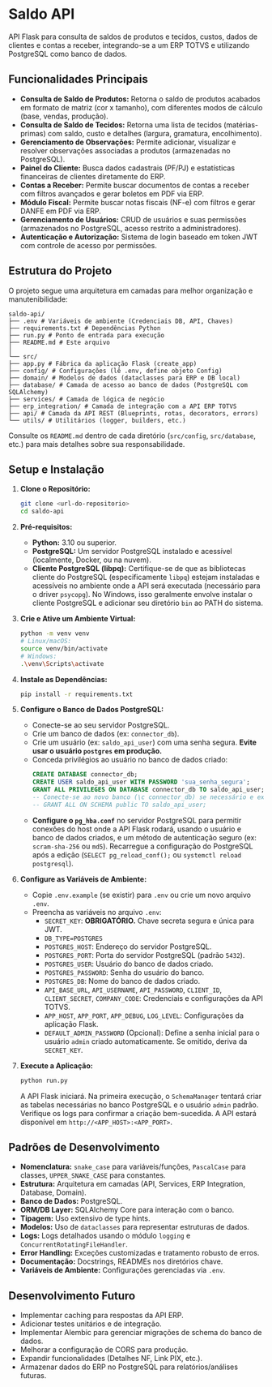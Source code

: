# Saldo API

API Flask para consulta de saldos de produtos e tecidos, custos, dados de clientes e contas a receber, integrando-se a um ERP TOTVS e utilizando PostgreSQL como banco de dados.

## Funcionalidades Principais

*   **Consulta de Saldo de Produtos:** Retorna o saldo de produtos acabados em formato de matriz (cor x tamanho), com diferentes modos de cálculo (base, vendas, produção).
*   **Consulta de Saldo de Tecidos:** Retorna uma lista de tecidos (matérias-primas) com saldo, custo e detalhes (largura, gramatura, encolhimento).
*   **Gerenciamento de Observações:** Permite adicionar, visualizar e resolver observações associadas a produtos (armazenadas no PostgreSQL).
*   **Painel do Cliente:** Busca dados cadastrais (PF/PJ) e estatísticas financeiras de clientes diretamente do ERP.
*   **Contas a Receber:** Permite buscar documentos de contas a receber com filtros avançados e gerar boletos em PDF via ERP.
*   **Módulo Fiscal:** Permite buscar notas fiscais (NF-e) com filtros e gerar DANFE em PDF via ERP.
*   **Gerenciamento de Usuários:** CRUD de usuários e suas permissões (armazenados no PostgreSQL, acesso restrito a administradores).
*   **Autenticação e Autorização:** Sistema de login baseado em token JWT com controle de acesso por permissões.

## Estrutura do Projeto

O projeto segue uma arquitetura em camadas para melhor organização e manutenibilidade:

```
saldo-api/
├── .env # Variáveis de ambiente (Credenciais DB, API, Chaves)
├── requirements.txt # Dependências Python
├── run.py # Ponto de entrada para execução
├── README.md # Este arquivo
│
└── src/
├── app.py # Fábrica da aplicação Flask (create_app)
├── config/ # Configurações (lê .env, define objeto Config)
├── domain/ # Modelos de dados (dataclasses para ERP e DB local)
├── database/ # Camada de acesso ao banco de dados (PostgreSQL com SQLAlchemy)
├── services/ # Camada de lógica de negócio
├── erp_integration/ # Camada de integração com a API ERP TOTVS
├── api/ # Camada da API REST (Blueprints, rotas, decorators, errors)
└── utils/ # Utilitários (logger, builders, etc.)
```


Consulte os `README.md` dentro de cada diretório (`src/config`, `src/database`, etc.) para mais detalhes sobre sua responsabilidade.

## Setup e Instalação

1.  **Clone o Repositório:**
    ```bash
    git clone <url-do-repositorio>
    cd saldo-api
    ```

2.  **Pré-requisitos:**
    *   **Python:** 3.10 ou superior.
    *   **PostgreSQL:** Um servidor PostgreSQL instalado e acessível (localmente, Docker, ou na nuvem).
    *   **Cliente PostgreSQL (libpq):** Certifique-se de que as bibliotecas cliente do PostgreSQL (especificamente `libpq`) estejam instaladas e acessíveis no ambiente onde a API será executada (necessário para o driver `psycopg`). No Windows, isso geralmente envolve instalar o cliente PostgreSQL e adicionar seu diretório `bin` ao PATH do sistema.

3.  **Crie e Ative um Ambiente Virtual:**
    ```bash
    python -m venv venv
    # Linux/macOS:
    source venv/bin/activate
    # Windows:
    .\venv\Scripts\activate
    ```

4.  **Instale as Dependências:**
    ```bash
    pip install -r requirements.txt
    ```

5.  **Configure o Banco de Dados PostgreSQL:**
    *   Conecte-se ao seu servidor PostgreSQL.
    *   Crie um banco de dados (ex: `connector_db`).
    *   Crie um usuário (ex: `saldo_api_user`) com uma senha segura. **Evite usar o usuário `postgres` em produção.**
    *   Conceda privilégios ao usuário no banco de dados criado:
        ```sql
        CREATE DATABASE connector_db;
        CREATE USER saldo_api_user WITH PASSWORD 'sua_senha_segura';
        GRANT ALL PRIVILEGES ON DATABASE connector_db TO saldo_api_user;
        -- Conecte-se ao novo banco (\c connector_db) se necessário e execute:
        -- GRANT ALL ON SCHEMA public TO saldo_api_user;
        ```
    *   **Configure o `pg_hba.conf`** no servidor PostgreSQL para permitir conexões do host onde a API Flask rodará, usando o usuário e banco de dados criados, e um método de autenticação seguro (ex: `scram-sha-256` ou `md5`). Recarregue a configuração do PostgreSQL após a edição (`SELECT pg_reload_conf();` ou `systemctl reload postgresql`).

6.  **Configure as Variáveis de Ambiente:**
    *   Copie `.env.example` (se existir) para `.env` ou crie um novo arquivo `.env`.
    *   Preencha as variáveis no arquivo `.env`:
        *   `SECRET_KEY`: **OBRIGATÓRIO.** Chave secreta segura e única para JWT.
        *   `DB_TYPE=POSTGRES`
        *   `POSTGRES_HOST`: Endereço do servidor PostgreSQL.
        *   `POSTGRES_PORT`: Porta do servidor PostgreSQL (padrão `5432`).
        *   `POSTGRES_USER`: Usuário do banco de dados criado.
        *   `POSTGRES_PASSWORD`: Senha do usuário do banco.
        *   `POSTGRES_DB`: Nome do banco de dados criado.
        *   `API_BASE_URL`, `API_USERNAME`, `API_PASSWORD`, `CLIENT_ID`, `CLIENT_SECRET`, `COMPANY_CODE`: Credenciais e configurações da API TOTVS.
        *   `APP_HOST`, `APP_PORT`, `APP_DEBUG`, `LOG_LEVEL`: Configurações da aplicação Flask.
        *   `DEFAULT_ADMIN_PASSWORD` (Opcional): Define a senha inicial para o usuário `admin` criado automaticamente. Se omitido, deriva da `SECRET_KEY`.

7.  **Execute a Aplicação:**
    ```bash
    python run.py
    ```
    A API Flask iniciará. Na primeira execução, o `SchemaManager` tentará criar as tabelas necessárias no banco PostgreSQL e o usuário `admin` padrão. Verifique os logs para confirmar a criação bem-sucedida.
    A API estará disponível em `http://<APP_HOST>:<APP_PORT>`.

## Padrões de Desenvolvimento

*   **Nomenclatura:** `snake_case` para variáveis/funções, `PascalCase` para classes, `UPPER_SNAKE_CASE` para constantes.
*   **Estrutura:** Arquitetura em camadas (API, Services, ERP Integration, Database, Domain).
*   **Banco de Dados:** PostgreSQL.
*   **ORM/DB Layer:** SQLAlchemy Core para interação com o banco.
*   **Tipagem:** Uso extensivo de type hints.
*   **Modelos:** Uso de `dataclasses` para representar estruturas de dados.
*   **Logs:** Logs detalhados usando o módulo `logging` e `ConcurrentRotatingFileHandler`.
*   **Error Handling:** Exceções customizadas e tratamento robusto de erros.
*   **Documentação:** Docstrings, READMEs nos diretórios chave.
*   **Variáveis de Ambiente:** Configurações gerenciadas via `.env`.

## Desenvolvimento Futuro

*   Implementar caching para respostas da API ERP.
*   Adicionar testes unitários e de integração.
*   Implementar Alembic para gerenciar migrações de schema do banco de dados.
*   Melhorar a configuração de CORS para produção.
*   Expandir funcionalidades (Detalhes NF, Link PIX, etc.).
*   Armazenar dados do ERP no PostgreSQL para relatórios/análises futuras.